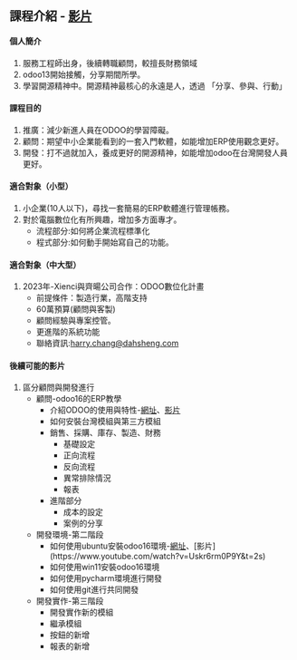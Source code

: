 ## 課程介紹 - [影片](https://www.youtube.com/watch?v=mEKNlfYX2oc&t=267s)
#### 個人簡介
1. 服務工程師出身，後續轉職顧問，較擅長財務領域
2. odoo13開始接觸，分享期間所學。
3. 學習開源精神中。開源精神最核心的永遠是人，透過 「分享、參與、行動」

#### 課程目的
1. 推廣：減少新進人員在ODOO的學習障礙。
2. 顧問：期望中小企業能看到的一套入門軟體，如能增加ERP使用觀念更好。
3. 開發：打不過就加入，養成更好的開源精神，如能增加odoo在台灣開發人員更好。

#### 適合對象（小型）
1. 小企業(10人以下)，尋找一套簡易的ERP軟體進行管理帳務。
2. 對於電腦數位化有所興趣，增加多方面專才。
   + 流程部分:如何將企業流程標準化
   + 程式部分:如何動手開始寫自己的功能。

#### 適合對象（中大型）
1. 2023年-Xienci與齊暘公司合作：ODOO數位化計畫
   + 前提條件：製造行業，高階支持
   + 60萬預算(顧問與客製)
   + 顧問經驗與專案控管。
   + 更進階的系統功能
   + 聯絡資訊:harry.chang@dahsheng.com

#### 後續可能的影片
1. 區分顧問與開發進行
   + 顧問-odoo16的ERP教學
     + 介紹ODOO的使用與特性-[網址](https://github.com/ksharry/odoo-repository/blob/main/100.%20ODOO%E4%BB%8B%E7%B4%B9.md)、[影片](https://www.youtube.com/watch?v=dQhGRYoW82I&t=2s)
     + 如何安裝台灣模組與第三方模組
     + 銷售、採購、庫存、製造、財務
       + 基礎設定
       + 正向流程
       + 反向流程
       + 異常排除情況
       + 報表
     + 進階部分
       + 成本的設定
       + 案例的分享
   + 開發環境-第二階段
     + 如何使用ubuntu安裝odoo16環境-[網址](https://github.com/ksharry/odoo-repository/blob/main/200.%20odoo16%E5%AE%89%E8%A3%9D(ubuntu%2020.04).md)、[影片](https://www.youtube.com/watch?v=Uskr6rm0P9Y&t=2s)
     + 如何使用win11安裝odoo16環境
     + 如何使用pycharm環境進行開發
     + 如何使用git進行共同開發
   + 開發實作-第三階段
     + 開發實作新的模組
     + 繼承模組
     + 按鈕的新增
     + 報表的新增
